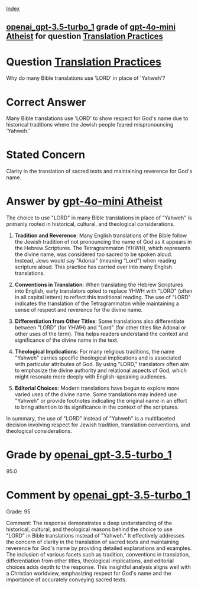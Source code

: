 
[Index](../../../../index.md)
## [openai_gpt-3.5-turbo_1](../../../grading_models/openai_gpt-3.5-turbo_1.md) grade of [gpt-4o-mini Atheist](../../../answering_models/gpt-4o-mini_Atheist.md) for question [Translation Practices](../../../questions/Translation_Practices.md)

# Question [Translation Practices](../../../questions/Translation_Practices.md)
Why do many Bible translations use 'LORD' in place of 'Yahweh'?

# Correct Answer
Many Bible translations use 'LORD' to show respect for God's name due to historical traditions where the Jewish people feared mispronouncing 'Yahweh.'

# Stated Concern
Clarity in the translation of sacred texts and maintaining reverence for God's name.

# Answer by [gpt-4o-mini Atheist](../../../answering_models/gpt-4o-mini_Atheist.md)
The choice to use "LORD" in many Bible translations in place of "Yahweh" is primarily rooted in historical, cultural, and theological considerations.

1. **Tradition and Reverence**: Many English translations of the Bible follow the Jewish tradition of not pronouncing the name of God as it appears in the Hebrew Scriptures. The Tetragrammaton (YHWH), which represents the divine name, was considered too sacred to be spoken aloud. Instead, Jews would say "Adonai" (meaning "Lord") when reading scripture aloud. This practice has carried over into many English translations.

2. **Conventions in Translation**: When translating the Hebrew Scriptures into English, early translators opted to replace YHWH with "LORD" (often in all capital letters) to reflect this traditional reading. The use of "LORD" indicates the translation of the Tetragrammaton while maintaining a sense of respect and reverence for the divine name.

3. **Differentiation from Other Titles**: Some translations also differentiate between "LORD" (for YHWH) and "Lord" (for other titles like Adonai or other uses of the term). This helps readers understand the context and significance of the divine name in the text.

4. **Theological Implications**: For many religious traditions, the name "Yahweh" carries specific theological implications and is associated with particular attributes of God. By using "LORD," translators often aim to emphasize the divine authority and relational aspects of God, which might resonate more deeply with English-speaking audiences.

5. **Editorial Choices**: Modern translations have begun to explore more varied uses of the divine name. Some translations may indeed use "Yahweh" or provide footnotes indicating the original name in an effort to bring attention to its significance in the context of the scriptures.

In summary, the use of "LORD" instead of "Yahweh" is a multifaceted decision involving respect for Jewish tradition, translation conventions, and theological considerations.

# Grade by [openai_gpt-3.5-turbo_1](../../../grading_models/openai_gpt-3.5-turbo_1.md)
95.0

# Comment by [openai_gpt-3.5-turbo_1](../../../grading_models/openai_gpt-3.5-turbo_1.md)
Grade: 95

Comment: The response demonstrates a deep understanding of the historical, cultural, and theological reasons behind the choice to use "LORD" in Bible translations instead of "Yahweh." It effectively addresses the concern of clarity in the translation of sacred texts and maintaining reverence for God's name by providing detailed explanations and examples. The inclusion of various facets such as tradition, conventions in translation, differentiation from other titles, theological implications, and editorial choices adds depth to the response. This insightful analysis aligns well with a Christian worldview, emphasizing respect for God's name and the importance of accurately conveying sacred texts.
